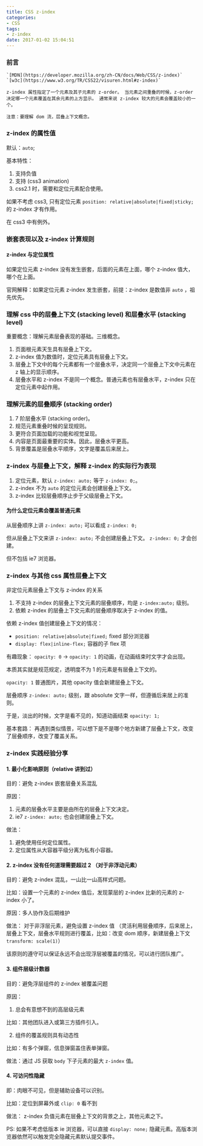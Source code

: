 ```yaml
---
title: CSS z-index
categories:
- CSS
tags:
- z-index
date: 2017-01-02 15:04:51
---
```


### 前言

    `[MDN](https://developer.mozilla.org/zh-CN/docs/Web/CSS/z-index)` `[w3c](https://www.w3.org/TR/CSS22/visuren.html#z-index)`

    z-index 属性指定了一个元素及其子元素的 z-order。 当元素之间重叠的时候，z-order 决定哪一个元素覆盖在其余元素的上方显示。 通常来说 z-index 较大的元素会覆盖较小的一个。

    注意：要理解 dom 流，层叠上下文概念。

### z-index 的属性值

默认：`auto`;

基本特性：
1. 支持负值
2. 支持 (css3 animation)
3. css2.1 时，需要和定位元素配合使用。

如果不考虑 css3, 只有定位元素 `position: relative|absolute|fixed|sticky;` 的 z-index 才有作用。

在 css3 中有例外。

### 嵌套表现以及 z-index 计算规则

#### z-index 与定位属性

如果定位元素 z-index 没有发生嵌套，后面的元素在上面，哪个 z-index 值大，哪个在上面。

官网解释：如果定位元素 z-index 发生嵌套，前提：z-index 是数值非 `auto` ，祖先优先。

### 理解 css 中的层叠上下文 (stacking level) 和层叠水平 (stacking level)

重要概念：理解元素层叠表现的基础。三维概念。

1. 页面根元素天生具有层叠上下文。
2. z-index 值为数值时，定位元素具有层叠上下文。
3. 层叠上下文中的每个元素都有一个层叠水平，决定同一个层叠上下文中元素在 z 轴上的显示顺序。
4. 层叠水平和 z-index 不是同一个概念。普通元素也有层叠水平，z-index 只在定位元素中起作用。

### 理解元素的层叠顺序 (stacking order)
1. 7 阶层叠水平 (stacking order)。
2. 规范元素重叠时候的呈现规则。
3. 更符合页面加载的功能和视觉呈现。
4. 内容是页面最重要的实体。因此，层叠水平更高。
5. 背景覆盖是层叠水平顺序，文字是覆盖后来居上。

### z-index 与层叠上下文，解释 z-index 的实际行为表现
1. 定位元素，默认 `z-index: auto;` 等于 `z-index: 0;`。
2. z-index 不为 `auto` 的定位元素会创建层叠上下文。
3. z-index 比较层叠顺序止步于父级层叠上下文。

#### 为什么定位元素会覆盖普通元素

从层叠顺序上讲 `z-index: auto;` 可以看成 `z-index: 0;`

但从层叠上下文来讲 `z-index: auto;` 不会创建层叠上下文。 `z-index: 0;` 才会创建。

但不包括 ie7 浏览器。

### z-index 与其他 css 属性层叠上下文
非定位元素层叠上下文与 z-index 的关系

1. 不支持 z-index 的层叠上下文元素的层叠顺序，均是 `z-index:auto;` 级别。
2. 依赖 z-index 的层叠上下文元素的层叠顺序取决于 z-index 的值。

依赖 z-index 值创建层叠上下文的情况：
- `position: relative|absolute|fixed;` fixed 部分浏览器 
- `display: flex|inline-flex;` 容器的子 flex 项

有趣现象：
`opacity: 0` -> `opacity: 1` 的动画，在动画结束时文字才会出现。

本质其实就是规范规定，透明度不为 1 的元素是有层叠上下文的。

`opacity: 1` 普通图片，其他 opacity 值会新建层叠上下文。

层叠顺序 `z-index: auto;` 级别，跟 absolute 文字一样，但遵循后来居上的准则。

于是，淡出的时候，文字是看不见的，知道动画结束 `opacity: 1;`

基本套路：
再遇到类似情景，可以想下是不是哪个地方新建了层叠上下文，改变了层叠顺序，改变了覆盖关系。

### z-index 实践经验分享

#### 1. 最小化影响原则（relative 讲到过）

目的：避免 z-index 嵌套层叠关系混乱

原因：
1. 元素的层叠水平主要是由所在的层叠上下文决定。
2. ie7 `z-index: auto;` 也会创建层叠上下文。

做法：
1. 避免使用任何定位属性。
2. 定位属性从大容器平级分离为私有小容器。

#### 2. z-index 没有任何道理需要超过 2 （对于非浮动元素）

目的：避免 z-index 混乱，一山比一山高样式问题。

比如：设置一个元素的 z-index 值后，发现蒙层的 z-index 比新的元素的 z-index 小了。

原因：多人协作及后期维护

做法：
对于非浮层元素，避免设置 z-index 值 （灵活利用层叠顺序，后来居上，层叠上下文，层叠水平规则进行覆盖，比如：改变 dom 顺序，新建层叠上下文 `transform: scale(1)`）

该原则的遵守可以保证永远不会出现浮层被覆盖的情况，可以进行团队推广。

#### 3. 组件层级计数器
目的：避免浮层组件的 z-index 被覆盖问题

原因：
1. 总会有意想不到的高层级元素

比如：其他团队进入或第三方插件引入。

2. 组件的覆盖规则具有动态性

比如：有多个弹窗，信息弹窗盖住表单弹窗。

做法：通过 JS 获取 `body` 下子元素的最大 `z-index` 值。

#### 4. 可访问性隐藏

即：肉眼不可见，但是辅助设备可以识别。

比如：定位到屏幕外或 `clip: 0` 看不到

做法：
z-index 负值元素在层叠上下文的背景之上，其他元素之下。

PS: 如果不考虑低版本 ie 浏览器，可以直接 `display: none;` 隐藏元素。高版本浏览器依然可以触发完全隐藏元素默认提交事件。
